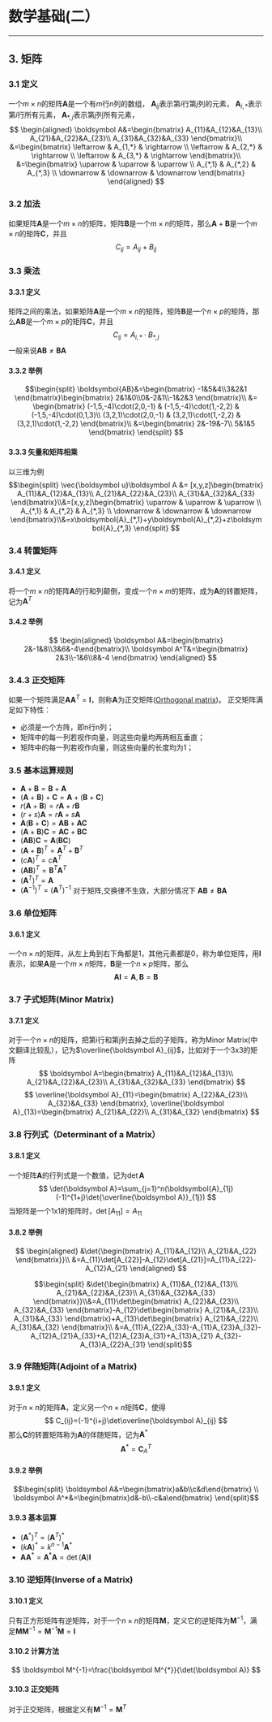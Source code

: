 # 数学基础(二）
----
## 3. 矩阵
### 3.1 定义
一个$m\times n$的矩阵$\boldsymbol A$是一个有$m$行$n$列的数组，
$\boldsymbol A_{ij}$表示第$i$行第$j$列的元素，
$\boldsymbol A_{i,*}$表示第$i$行所有元素，
$\boldsymbol A_{*,j}$表示第$j$列所有元素，
$$
\begin{aligned}
\boldsymbol A&=\begin{bmatrix}
A_{11}&A_{12}&A_{13}\\
A_{21}&A_{22}&A_{23}\\
A_{31}&A_{32}&A_{33}
\end{bmatrix}\\
&=\begin{bmatrix}
\leftarrow & A_{1,*} & \rightarrow \\
\leftarrow & A_{2,*} & \rightarrow \\
\leftarrow & A_{3,*} & \rightarrow 
\end{bmatrix}\\
&=\begin{bmatrix}
\uparrow & \uparrow & \uparrow \\
A_{*,1} & A_{*,2} & A_{*,3} \\
\downarrow & \downarrow & \downarrow 
\end{bmatrix}
\end{aligned}
$$
### 3.2 加法
如果矩阵$\boldsymbol A$是一个$m\times n$的矩阵，矩阵$\boldsymbol B$是一个$m\times n$的矩阵，那么$\boldsymbol A +\boldsymbol B$是一个$m\times n$的矩阵$\boldsymbol C$，并且
$$
C_{ij}=A_{ij}+ B_{ij}
$$


### 3.3 乘法
#### 3.3.1 定义
矩阵之间的乘法，如果矩阵$\boldsymbol A$是一个$m\times n$的矩阵，矩阵$\boldsymbol B$是一个$n\times p$的矩阵，那么$\boldsymbol{AB}$是一个$m\times p$的矩阵$\boldsymbol C$，并且
$$
C_{ij}=A_{i,*}\cdot B_{*,j}
$$
一般来说$\boldsymbol{AB}\neq \boldsymbol{BA}$
#### 3.3.2 举例
$$\begin{split}
\boldsymbol{AB}&=\begin{bmatrix}
-1&5&4\\3&2&1
\end{bmatrix}\begin{bmatrix}
2&1&0\\0&-2&1\\-1&2&3
\end{bmatrix}\\ &= \begin{bmatrix}
(-1,5,-4)\cdot(2,0,-1) & (-1,5,-4)\cdot(1,-2,2) & (-1,5,-4)\cdot(0,1,3)\\
(3,2,1)\cdot(2,0,-1) & (3,2,1)\cdot(1,-2,2) & (3,2,1)\cdot(1,-2,2)
\end{bmatrix}\\ &=\begin{bmatrix}
2&-19&-7\\
5&1&5
\end{bmatrix}
\end{split}
$$
#### 3.3.3 矢量和矩阵相乘
以三维为例
$$\begin{split}
\vec{\boldsymbol u}\boldsymbol A &=
[x,y,z]\begin{bmatrix}
A_{11}&A_{12}&A_{13}\\
A_{21}&A_{22}&A_{23}\\
A_{31}&A_{32}&A_{33}
 \end{bmatrix}\\&=[x,y,z]\begin{bmatrix}
\uparrow & \uparrow & \uparrow \\
A_{*,1} & A_{*,2} & A_{*,3} \\
\downarrow & \downarrow & \downarrow 
\end{bmatrix}\\&=x\boldsymbol{A}_{*,1}+y\boldsymbol{A}_{*,2}+z\boldsymbol{A}_{*,3}
\end{split}
$$

### 3.4 转置矩阵
#### 3.4.1 定义
将一个$m\times n$的矩阵$\boldsymbol A$的行和列颠倒，变成一个$n\times m$的矩阵，成为$\boldsymbol A$的转置矩阵，记为$\boldsymbol A^T$

#### 3.4.2 举例
$$
\begin{aligned}
\boldsymbol A&=\begin{bmatrix}
2&-1&8\\3&6&-4\end{bmatrix}\\
\boldsymbol A^T&=\begin{bmatrix}
2&3\\-1&6\\8&-4
\end{bmatrix}
\end{aligned}
$$

### 3.4.3 正交矩阵
如果一个矩阵满足$\boldsymbol{A}\boldsymbol{A}^T=\boldsymbol{I}$，则称$\boldsymbol{A}$为正交矩阵([Orthogonal matrix](https://en.wikipedia.org/wiki/Orthogonal_matrix))。
正交矩阵满足如下特性：
* 必须是一个方阵，即n行n列；
* 矩阵中的每一列若视作向量，则这些向量均两两相互垂直；
* 矩阵中的每一列若视作向量，则这些向量的长度均为1；

### 3.5 基本运算规则
- $\boldsymbol A+\boldsymbol B=\boldsymbol B+\boldsymbol A$
- $(\boldsymbol A+\boldsymbol B)+\boldsymbol C=\boldsymbol A+(\boldsymbol B+\boldsymbol C)$
- $r(\boldsymbol A+\boldsymbol B)=r\boldsymbol A+r\boldsymbol B$
- $(r+s)\boldsymbol A=r\boldsymbol A+s\boldsymbol A$
- $\boldsymbol{A}(\boldsymbol{B}+\boldsymbol{C})=\boldsymbol{AB}+\boldsymbol{AC}$
- $(\boldsymbol A+\boldsymbol B)\boldsymbol{C}=\boldsymbol{AC}+\boldsymbol{BC}$
- $(\boldsymbol{AB})\boldsymbol{C}=\boldsymbol{A}(\boldsymbol{BC})$
- $(\boldsymbol A+\boldsymbol B)^T=\boldsymbol{A}^T+\boldsymbol{B}^T$
- $(c\boldsymbol A)^T=c\boldsymbol A^T$
- $(\boldsymbol{AB})^T=\boldsymbol{B}^T\boldsymbol{A}^T$
- $(\boldsymbol{A}^T)^T=\boldsymbol{A}$
- $(\boldsymbol{A}^{-1})^T=(\boldsymbol{A}^T)^{-1}$
对于矩阵,交换律不生效，大部分情况下
$\boldsymbol{A}\boldsymbol{B}\neq\boldsymbol{B}\boldsymbol{A}$

### 3.6 单位矩阵
#### 3.6.1 定义
一个$n\times n$的矩阵，从左上角到右下角都是1，其他元素都是0，称为单位矩阵，用$\boldsymbol I$表示，如果$\boldsymbol A$是一个$m\times n$矩阵，$\boldsymbol B$是一个$n\times p$矩阵，那么
$$
\boldsymbol{AI}=\boldsymbol{A}, \boldsymbol{B}=\boldsymbol{B}
$$

### 3.7 子式矩阵(Minor Matrix)
#### 3.7.1 定义
对于一个$n\times n$的矩阵，把第i行和第j列去掉之后的子矩阵，称为Minor Matrix(中文翻译比较乱），记为$\overline{\boldsymbol A}_{ij}$，比如对于一个3x3的矩阵
$$
\boldsymbol A=\begin{bmatrix}
A_{11}&A_{12}&A_{13}\\
A_{21}&A_{22}&A_{23}\\
A_{31}&A_{32}&A_{33}
\end{bmatrix}
$$
$$
\overline{\boldsymbol A}_{11}=\begin{bmatrix}
A_{22}&A_{23}\\
A_{32}&A_{33}
\end{bmatrix},
\overline{\boldsymbol A}_{13}=\begin{bmatrix}
A_{21}&A_{22}\\
A_{31}&A_{32}
\end{bmatrix}
$$

### 3.8 行列式（Determinant of a Matrix）
#### 3.8.1 定义
一个矩阵$\boldsymbol A$的行列式是一个数值，记为$\det{\boldsymbol A}$
$$
\det{\boldsymbol A}=\sum_{j=1}^n(\boldsymbol{A}_{1j}(-1)^{1+j}\det{\overline{\boldsymbol A}}_{1j})
$$
当矩阵是一个1x1的矩阵时，$\det{[A_{11}]}=A_{11}$

#### 3.8.2 举例
$$
\begin{aligned}
&\det{\begin{bmatrix}
A_{11}&A_{12}\\
A_{21}&A_{22}
\end{bmatrix}}\\
&=A_{11}\det[A_{22}]-A_{12}\det[A_{21}]=A_{11}A_{22}-A_{12}A_{21}
\end{aligned}
$$

$$\begin{split}
&\det{\begin{bmatrix}
A_{11}&A_{12}&A_{13}\\
A_{21}&A_{22}&A_{23}\\
A_{31}&A_{32}&A_{33}
\end{bmatrix}}\\&=A_{11}\det\begin{bmatrix}
A_{22}&A_{23}\\
A_{32}&A_{33}
\end{bmatrix}-A_{12}\det\begin{bmatrix}
A_{21}&A_{23}\\
A_{31}&A_{33}
\end{bmatrix}+A_{13}\det\begin{bmatrix}
A_{21}&A_{22}\\
A_{31}&A_{32}
\end{bmatrix}\\
&=A_{11}A_{22}A_{33}-A_{11}A_{23}A_{32}-A_{12}A_{21}A_{33}+A_{12}A_{23}A_{31}+A_{13}A_{21}
A_{32}-A_{13}A_{22}A_{31}
\end{split}$$

### 3.9 伴随矩阵(Adjoint of a Matrix)

#### 3.9.1 定义
对于$n\times n$的矩阵$\boldsymbol A$，定义另一个$n\times n$矩阵$\boldsymbol C$，使得
$$
C_{ij}=(-1)^{i+j}\det\overline{\boldsymbol A}_{ij}
$$
那么$\boldsymbol C$的转置矩阵称为$\boldsymbol A$的伴随矩阵，记为$\boldsymbol A^*$
$$
\boldsymbol A^*=\boldsymbol C_A^T
$$
#### 3.9.2 举例
$$\begin{split}
\boldsymbol A&=\begin{bmatrix}a&b\\c&d\end{bmatrix} \\
\boldsymbol A^*&=\begin{bmatrix}d&-b\\-c&a\end{bmatrix}
\end{split}$$
#### 3.9.3 基本运算
- $(\boldsymbol A^*)^T=(\boldsymbol A^T)^*$
- $(k\boldsymbol A)^*=k^{n-1}\boldsymbol A^*$
- $\boldsymbol{AA}^*=\boldsymbol{A}^*\boldsymbol{A}=\det(\boldsymbol A)\boldsymbol I$

### 3.10 逆矩阵(Inverse of a Matrix)
#### 3.10.1 **定义**
只有正方形矩阵有逆矩阵，对于一个$n\times n$的矩阵$\boldsymbol M$，定义它的逆矩阵为$\boldsymbol M^{-1}$，满足$\boldsymbol{MM}^{-1}=\boldsymbol{M}^{-1}\boldsymbol{M}=\boldsymbol{I}$

#### 3.10.2 计算方法
$$
\boldsymbol M^{-1}=\frac{\boldsymbol M^{*}}{\det(\boldsymbol A)}
$$

#### 3.10.3 正交矩阵
对于正交矩阵，根据定义有$\boldsymbol M^{-1}=\boldsymbol M^{T}$